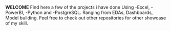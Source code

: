 **WELCOME**
Find here a few of the projects i have done Using 
-Excel, 
-PowerBI, 
-Python and 
-PostgreSQL. 
Ranging from EDAs, Dashboards, Model building. Feel free to check out other repositories for other showcase of my skill.
